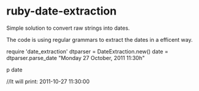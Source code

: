 # ruby-date-extraction

Simple solution to convert raw strings into dates. 

The code is using regular grammars to extract the dates in a efficent way.

require 'date_extraction'
dtparser = DateExtraction.new()
date = dtparser.parse_date "Monday 27 October, 2011 11:30h"

p date

//It will print: 2011-10-27 11:30:00
